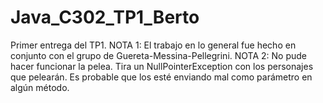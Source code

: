 # Java_C302_TP1_Berto
Primer entrega del TP1. 
NOTA 1: El trabajo en lo general fue hecho en conjunto con el grupo de Guereta-Messina-Pellegrini.
NOTA 2: No pude hacer funcionar la pelea. Tira un NullPointerException con los personajes que pelearán. Es probable que los esté
enviando mal como parámetro en algún método.

